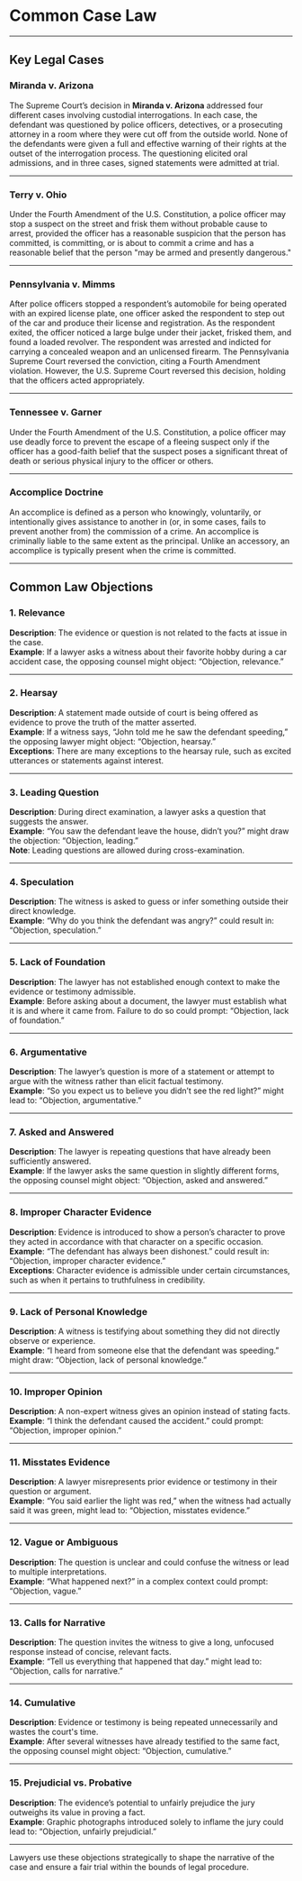 # Common Case Law

---

## Key Legal Cases

### Miranda v. Arizona  
The Supreme Court’s decision in **Miranda v. Arizona** addressed four different cases involving custodial interrogations. In each case, the defendant was questioned by police officers, detectives, or a prosecuting attorney in a room where they were cut off from the outside world. None of the defendants were given a full and effective warning of their rights at the outset of the interrogation process. The questioning elicited oral admissions, and in three cases, signed statements were admitted at trial.

---

### Terry v. Ohio  
Under the Fourth Amendment of the U.S. Constitution, a police officer may stop a suspect on the street and frisk them without probable cause to arrest, provided the officer has a reasonable suspicion that the person has committed, is committing, or is about to commit a crime and has a reasonable belief that the person "may be armed and presently dangerous."

---

### Pennsylvania v. Mimms  
After police officers stopped a respondent’s automobile for being operated with an expired license plate, one officer asked the respondent to step out of the car and produce their license and registration. As the respondent exited, the officer noticed a large bulge under their jacket, frisked them, and found a loaded revolver. The respondent was arrested and indicted for carrying a concealed weapon and an unlicensed firearm. The Pennsylvania Supreme Court reversed the conviction, citing a Fourth Amendment violation. However, the U.S. Supreme Court reversed this decision, holding that the officers acted appropriately.

---

### Tennessee v. Garner  
Under the Fourth Amendment of the U.S. Constitution, a police officer may use deadly force to prevent the escape of a fleeing suspect only if the officer has a good-faith belief that the suspect poses a significant threat of death or serious physical injury to the officer or others.

---

### Accomplice Doctrine  
An accomplice is defined as a person who knowingly, voluntarily, or intentionally gives assistance to another in (or, in some cases, fails to prevent another from) the commission of a crime. An accomplice is criminally liable to the same extent as the principal. Unlike an accessory, an accomplice is typically present when the crime is committed.

---

## Common Law Objections

### 1. Relevance  
**Description**: The evidence or question is not related to the facts at issue in the case.  
**Example**: If a lawyer asks a witness about their favorite hobby during a car accident case, the opposing counsel might object: “Objection, relevance.”

---

### 2. Hearsay  
**Description**: A statement made outside of court is being offered as evidence to prove the truth of the matter asserted.  
**Example**: If a witness says, “John told me he saw the defendant speeding,” the opposing lawyer might object: “Objection, hearsay.”  
**Exceptions**: There are many exceptions to the hearsay rule, such as excited utterances or statements against interest.

---

### 3. Leading Question  
**Description**: During direct examination, a lawyer asks a question that suggests the answer.  
**Example**: “You saw the defendant leave the house, didn’t you?” might draw the objection: “Objection, leading.”  
**Note**: Leading questions are allowed during cross-examination.

---

### 4. Speculation  
**Description**: The witness is asked to guess or infer something outside their direct knowledge.  
**Example**: “Why do you think the defendant was angry?” could result in: “Objection, speculation.”

---

### 5. Lack of Foundation  
**Description**: The lawyer has not established enough context to make the evidence or testimony admissible.  
**Example**: Before asking about a document, the lawyer must establish what it is and where it came from. Failure to do so could prompt: “Objection, lack of foundation.”

---

### 6. Argumentative  
**Description**: The lawyer’s question is more of a statement or attempt to argue with the witness rather than elicit factual testimony.  
**Example**: “So you expect us to believe you didn’t see the red light?” might lead to: “Objection, argumentative.”

---

### 7. Asked and Answered  
**Description**: The lawyer is repeating questions that have already been sufficiently answered.  
**Example**: If the lawyer asks the same question in slightly different forms, the opposing counsel might object: “Objection, asked and answered.”

---

### 8. Improper Character Evidence  
**Description**: Evidence is introduced to show a person’s character to prove they acted in accordance with that character on a specific occasion.  
**Example**: “The defendant has always been dishonest.” could result in: “Objection, improper character evidence.”  
**Exceptions**: Character evidence is admissible under certain circumstances, such as when it pertains to truthfulness in credibility.

---

### 9. Lack of Personal Knowledge  
**Description**: A witness is testifying about something they did not directly observe or experience.  
**Example**: “I heard from someone else that the defendant was speeding.” might draw: “Objection, lack of personal knowledge.”

---

### 10. Improper Opinion  
**Description**: A non-expert witness gives an opinion instead of stating facts.  
**Example**: “I think the defendant caused the accident.” could prompt: “Objection, improper opinion.”

---

### 11. Misstates Evidence  
**Description**: A lawyer misrepresents prior evidence or testimony in their question or argument.  
**Example**: “You said earlier the light was red,” when the witness had actually said it was green, might lead to: “Objection, misstates evidence.”

---

### 12. Vague or Ambiguous  
**Description**: The question is unclear and could confuse the witness or lead to multiple interpretations.  
**Example**: “What happened next?” in a complex context could prompt: “Objection, vague.”

---

### 13. Calls for Narrative  
**Description**: The question invites the witness to give a long, unfocused response instead of concise, relevant facts.  
**Example**: “Tell us everything that happened that day.” might lead to: “Objection, calls for narrative.”

---

### 14. Cumulative  
**Description**: Evidence or testimony is being repeated unnecessarily and wastes the court's time.  
**Example**: After several witnesses have already testified to the same fact, the opposing counsel might object: “Objection, cumulative.”

---

### 15. Prejudicial vs. Probative  
**Description**: The evidence’s potential to unfairly prejudice the jury outweighs its value in proving a fact.  
**Example**: Graphic photographs introduced solely to inflame the jury could lead to: “Objection, unfairly prejudicial.”

---

Lawyers use these objections strategically to shape the narrative of the case and ensure a fair trial within the bounds of legal procedure.